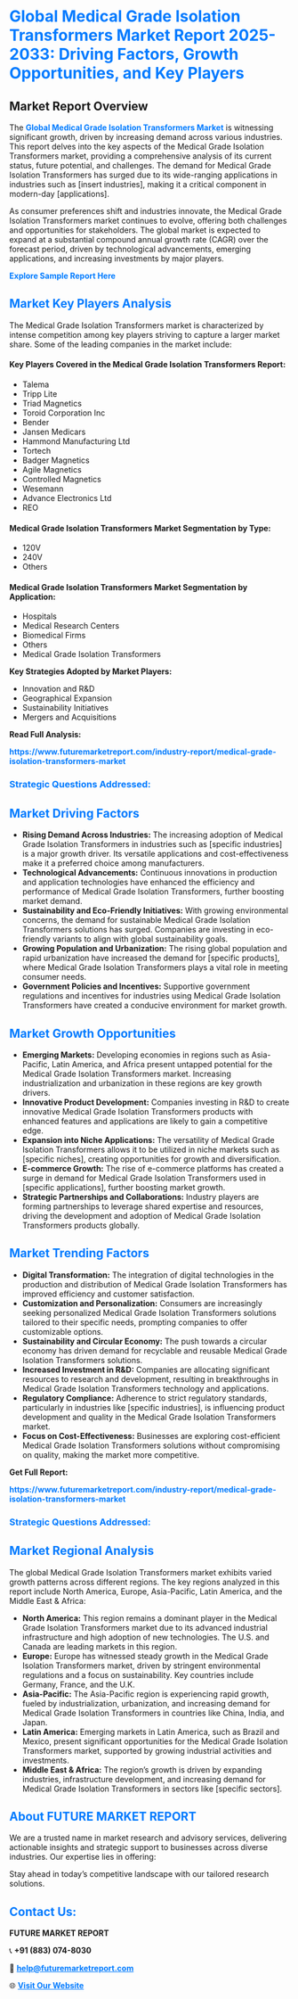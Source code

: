 <h1 style="color: #007BFF;">Global Medical Grade Isolation Transformers Market Report 2025-2033: Driving Factors, Growth Opportunities, and Key Players</h1>

<section id="overview">
<h2>Market Report Overview</h2>
<p>The <a href="https://www.futuremarketreport.com/industry-report/medical-grade-isolation-transformers-market" style="color: #007BFF; text-decoration: none;"><strong>Global Medical Grade Isolation Transformers Market</strong></a> is witnessing significant growth, driven by increasing demand across various industries. This report delves into the key aspects of the Medical Grade Isolation Transformers market, providing a comprehensive analysis of its current status, future potential, and challenges. The demand for Medical Grade Isolation Transformers has surged due to its wide-ranging applications in industries such as [insert industries], making it a critical component in modern-day [applications].</p>
<p>As consumer preferences shift and industries innovate, the Medical Grade Isolation Transformers market continues to evolve, offering both challenges and opportunities for stakeholders. The global market is expected to expand at a substantial compound annual growth rate (CAGR) over the forecast period, driven by technological advancements, emerging applications, and increasing investments by major players.</p>
</section>

<section id="overview">
<p><a href="https://www.futuremarketreport.com/request-sample/reportId=126950" style="color: #007BFF; text-decoration: none;"><strong>Explore Sample Report Here</strong></a></p>
</section>

<section id="key-players">
<h2 style="color: #007BFF;">Market Key Players Analysis</h2>
<p>The Medical Grade Isolation Transformers market is characterized by intense competition among key players striving to capture a larger market share. Some of the leading companies in the market include:</p>
<h4>Key Players Covered in the Medical Grade Isolation Transformers Report:</h4>
<ul><li>Talema</li><li>Tripp Lite</li><li>Triad Magnetics</li><li>Toroid Corporation Inc</li><li>Bender</li><li>Jansen Medicars</li><li>Hammond Manufacturing Ltd</li><li>Tortech</li><li>Badger Magnetics</li><li>Agile Magnetics</li><li>Controlled Magnetics</li><li>Wesemann</li><li>Advance Electronics Ltd</li><li>REO</li></ul>
<h4>Medical Grade Isolation Transformers Market Segmentation by Type:</h4>
<ul><li>120V</li><li>240V</li><li>Others</li></ul>

<h4>Medical Grade Isolation Transformers Market Segmentation by Application:</h4>
<ul><li>Hospitals</li><li>Medical Research Centers</li><li>Biomedical Firms</li><li>Others</li><li>Medical Grade Isolation Transformers</li></ul>
<p><strong>Key Strategies Adopted by Market Players:</strong></p>
<ul>
<li>Innovation and R&D</li>
<li>Geographical Expansion</li>
<li>Sustainability Initiatives</li>
<li>Mergers and Acquisitions</li>
</ul>
</section>

<section>
<p><strong>Read Full Analysis: </strong></p><a href="https://www.futuremarketreport.com/industry-report/medical-grade-isolation-transformers-market" style="color: #007BFF; text-decoration: none;"><strong>https://www.futuremarketreport.com/industry-report/medical-grade-isolation-transformers-market</strong></a>
<h3 style="color: #007BFF;">Strategic Questions Addressed:</h3>
</section>

<section id="driving-factors">
<h2 style="color: #007BFF;">Market Driving Factors</h2>
<ul>
<li><strong>Rising Demand Across Industries:</strong> The increasing adoption of Medical Grade Isolation Transformers in industries such as [specific industries] is a major growth driver. Its versatile applications and cost-effectiveness make it a preferred choice among manufacturers.</li>
<li><strong>Technological Advancements:</strong> Continuous innovations in production and application technologies have enhanced the efficiency and performance of Medical Grade Isolation Transformers, further boosting market demand.</li>
<li><strong>Sustainability and Eco-Friendly Initiatives:</strong> With growing environmental concerns, the demand for sustainable Medical Grade Isolation Transformers solutions has surged. Companies are investing in eco-friendly variants to align with global sustainability goals.</li>
<li><strong>Growing Population and Urbanization:</strong> The rising global population and rapid urbanization have increased the demand for [specific products], where Medical Grade Isolation Transformers plays a vital role in meeting consumer needs.</li>
<li><strong>Government Policies and Incentives:</strong> Supportive government regulations and incentives for industries using Medical Grade Isolation Transformers have created a conducive environment for market growth.</li>
</ul>
</section>

<section id="growth-opportunities">
<h2 style="color: #007BFF;">Market Growth Opportunities</h2>
<ul>
<li><strong>Emerging Markets:</strong> Developing economies in regions such as Asia-Pacific, Latin America, and Africa present untapped potential for the Medical Grade Isolation Transformers market. Increasing industrialization and urbanization in these regions are key growth drivers.</li>
<li><strong>Innovative Product Development:</strong> Companies investing in R&D to create innovative Medical Grade Isolation Transformers products with enhanced features and applications are likely to gain a competitive edge.</li>
<li><strong>Expansion into Niche Applications:</strong> The versatility of Medical Grade Isolation Transformers allows it to be utilized in niche markets such as [specific niches], creating opportunities for growth and diversification.</li>
<li><strong>E-commerce Growth:</strong> The rise of e-commerce platforms has created a surge in demand for Medical Grade Isolation Transformers used in [specific applications], further boosting market growth.</li>
<li><strong>Strategic Partnerships and Collaborations:</strong> Industry players are forming partnerships to leverage shared expertise and resources, driving the development and adoption of Medical Grade Isolation Transformers products globally.</li>
</ul>
</section>

<section id="trending-factors">
<h2 style="color: #007BFF;">Market Trending Factors</h2>
<ul>
<li><strong>Digital Transformation:</strong> The integration of digital technologies in the production and distribution of Medical Grade Isolation Transformers has improved efficiency and customer satisfaction.</li>
<li><strong>Customization and Personalization:</strong> Consumers are increasingly seeking personalized Medical Grade Isolation Transformers solutions tailored to their specific needs, prompting companies to offer customizable options.</li>
<li><strong>Sustainability and Circular Economy:</strong> The push towards a circular economy has driven demand for recyclable and reusable Medical Grade Isolation Transformers solutions.</li>
<li><strong>Increased Investment in R&D:</strong> Companies are allocating significant resources to research and development, resulting in breakthroughs in Medical Grade Isolation Transformers technology and applications.</li>
<li><strong>Regulatory Compliance:</strong> Adherence to strict regulatory standards, particularly in industries like [specific industries], is influencing product development and quality in the Medical Grade Isolation Transformers market.</li>
<li><strong>Focus on Cost-Effectiveness:</strong> Businesses are exploring cost-efficient Medical Grade Isolation Transformers solutions without compromising on quality, making the market more competitive.</li>
</ul>
</section>

<section>
<p><strong>Get Full Report: </strong></p><a href="https://www.futuremarketreport.com/industry-report/medical-grade-isolation-transformers-market" style="color: #007BFF; text-decoration: none;"><strong>https://www.futuremarketreport.com/industry-report/medical-grade-isolation-transformers-market</strong></a>
<h3 style="color: #007BFF;">Strategic Questions Addressed:</h3>
</section>


<section id="regional-analysis">
<h2 style="color: #007BFF;">Market Regional Analysis</h2>
<p>The global Medical Grade Isolation Transformers market exhibits varied growth patterns across different regions. The key regions analyzed in this report include North America, Europe, Asia-Pacific, Latin America, and the Middle East & Africa:</p>
<ul>
<li><strong>North America:</strong> This region remains a dominant player in the Medical Grade Isolation Transformers market due to its advanced industrial infrastructure and high adoption of new technologies. The U.S. and Canada are leading markets in this region.</li>
<li><strong>Europe:</strong> Europe has witnessed steady growth in the Medical Grade Isolation Transformers market, driven by stringent environmental regulations and a focus on sustainability. Key countries include Germany, France, and the U.K.</li>
<li><strong>Asia-Pacific:</strong> The Asia-Pacific region is experiencing rapid growth, fueled by industrialization, urbanization, and increasing demand for Medical Grade Isolation Transformers in countries like China, India, and Japan.</li>
<li><strong>Latin America:</strong> Emerging markets in Latin America, such as Brazil and Mexico, present significant opportunities for the Medical Grade Isolation Transformers market, supported by growing industrial activities and investments.</li>
<li><strong>Middle East & Africa:</strong> The region’s growth is driven by expanding industries, infrastructure development, and increasing demand for Medical Grade Isolation Transformers in sectors like [specific sectors].</li>
</ul>
</section>

<footer>
<h2 style="color: #007BFF;">About FUTURE MARKET REPORT</h2>
<p>We are a trusted name in market research and advisory services, delivering actionable insights and strategic support to businesses across diverse industries. Our expertise lies in offering:</p>

<p>Stay ahead in today’s competitive landscape with our tailored research solutions.</p>

<h2 style="color: #007BFF;">Contact Us:</h2>
<p><strong>FUTURE MARKET REPORT</strong></p>
<p>📞 <strong>+91 (883) 074-8030</strong></p>
<p>📧 <strong><a href="mailto:help@futuremarketreport.com" style="color: #007BFF;">help@futuremarketreport.com</a></strong></p>
<p>🌐 <strong><a href="https://www.futuremarketreport.com/" style="color: #007BFF;">Visit Our Website</a></strong></p>
</footer>